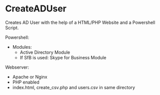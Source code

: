# CreateADUser
Creates AD User with the help of a HTML/PHP Website and a Powershell Script.

Powershell:
- Modules:
  - Active Directory Module
  - If SfB is used: Skype for Business Module
  
Webserver:
- Apache or Nginx
- PHP enabled
- index.html, create_csv.php and users.csv in same directory
